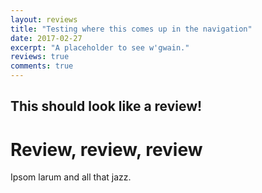 ```yaml
---
layout: reviews
title: "Testing where this comes up in the navigation"
date: 2017-02-27
excerpt: "A placeholder to see w'gwain."
reviews: true
comments: true
---
```


## This should look like a review!

# Review, review, review

Ipsom larum and all that jazz.
